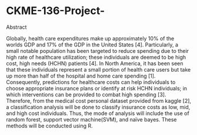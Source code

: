 # CKME-136-Project-

Abstract 

Globally, health care expenditures make up approximately 10% of the worlds GDP and 17% of the GDP in the United States [4]. Particularly, a small notable population has been targeted to reduce spending due to their high rate of healthcare utilization; these individuals are deemed to be high cost, high needs (HCHN) patients [4]. In North America, it has been seen that these individuals represent a small portion of health care users but take up more than half of the hospital and home care spending [1]. Consequently, predictions for healthcare costs can help individuals to choose appropriate insurance plans or identify at risk HCHN individuals; in which interventions can be provided to combat high spending [3]. Therefore, from the medical cost personal dataset provided from kaggle [2], a classification analysis will be done to classify insurance costs as low, mid, and high cost individuals. Thus, the mode of analysis will include the use of random forest, support vector machine(SVM), and naïve bayes. These methods will be conducted using R.  
